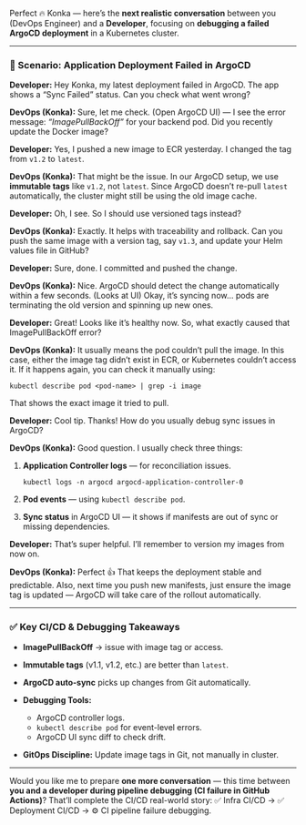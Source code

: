 Perfect 🔥 Konka — here’s the **next realistic conversation** between you (DevOps Engineer) and a **Developer**, focusing on **debugging a failed ArgoCD deployment** in a Kubernetes cluster.

---

### 🧩 Scenario: Application Deployment Failed in ArgoCD

**Developer:**
Hey Konka, my latest deployment failed in ArgoCD. The app shows a “Sync Failed” status. Can you check what went wrong?

**DevOps (Konka):**
Sure, let me check.
(Open ArgoCD UI) — I see the error message: *“ImagePullBackOff”* for your backend pod. Did you recently update the Docker image?

**Developer:**
Yes, I pushed a new image to ECR yesterday. I changed the tag from `v1.2` to `latest`.

**DevOps (Konka):**
That might be the issue. In our ArgoCD setup, we use **immutable tags** like `v1.2`, not `latest`.
Since ArgoCD doesn’t re-pull `latest` automatically, the cluster might still be using the old image cache.

**Developer:**
Oh, I see. So I should use versioned tags instead?

**DevOps (Konka):**
Exactly. It helps with traceability and rollback.
Can you push the same image with a version tag, say `v1.3`, and update your Helm values file in GitHub?

**Developer:**
Sure, done. I committed and pushed the change.

**DevOps (Konka):**
Nice. ArgoCD should detect the change automatically within a few seconds.
(Looks at UI) Okay, it’s syncing now… pods are terminating the old version and spinning up new ones.

**Developer:**
Great! Looks like it’s healthy now. So, what exactly caused that ImagePullBackOff error?

**DevOps (Konka):**
It usually means the pod couldn’t pull the image. In this case, either the image tag didn’t exist in ECR, or Kubernetes couldn’t access it.
If it happens again, you can check it manually using:

```
kubectl describe pod <pod-name> | grep -i image
```

That shows the exact image it tried to pull.

**Developer:**
Cool tip. Thanks! How do you usually debug sync issues in ArgoCD?

**DevOps (Konka):**
Good question. I usually check three things:

1. **Application Controller logs** — for reconciliation issues.

   ```
   kubectl logs -n argocd argocd-application-controller-0
   ```
2. **Pod events** — using `kubectl describe pod`.
3. **Sync status** in ArgoCD UI — it shows if manifests are out of sync or missing dependencies.

**Developer:**
That’s super helpful. I’ll remember to version my images from now on.

**DevOps (Konka):**
Perfect 👍 That keeps the deployment stable and predictable.
Also, next time you push new manifests, just ensure the image tag is updated — ArgoCD will take care of the rollout automatically.

---

### ✅ Key CI/CD & Debugging Takeaways

* **ImagePullBackOff** → issue with image tag or access.
* **Immutable tags** (v1.1, v1.2, etc.) are better than `latest`.
* **ArgoCD auto-sync** picks up changes from Git automatically.
* **Debugging Tools:**

  * ArgoCD controller logs.
  * `kubectl describe pod` for event-level errors.
  * ArgoCD UI sync diff to check drift.
* **GitOps Discipline:** Update image tags in Git, not manually in cluster.

---

Would you like me to prepare **one more conversation** — this time between **you and a developer during pipeline debugging (CI failure in GitHub Actions)**?
That’ll complete the CI/CD real-world story:
✅ Infra CI/CD → ✅ Deployment CI/CD → ⚙️ CI pipeline failure debugging.
